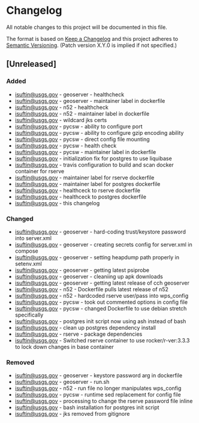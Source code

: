 # Changelog

All notable changes to this project will be documented in this file.

The format is based on [Keep a Changelog](http://keepachangelog.com/en/1.0.0/)
and this project adheres to [Semantic Versioning](http://semver.org/spec/v2.0.0.html). (Patch version X.Y.0 is implied if not specified.)

## [Unreleased]

### Added

-   isuftin@usgs.gov - geoserver - healthcheck
-   isuftin@usgs.gov - geoserver - maintainer label in dockerfile
-   isuftin@usgs.gov - n52 - healthcheck
-   isuftin@usgs.gov - n52 - maintainer label in dockerfile
-   isuftin@usgs.gov - wildcard jks certs
-   isuftin@usgs.gov - pycsw - ability to configure port
-   isuftin@usgs.gov - pycsw - ability to configure gzip encoding ability
-   isuftin@usgs.gov - pycsw - direct config file mounting
-   isuftin@usgs.gov - pycsw - health check
-   isuftin@usgs.gov - pycsw - maintainer label in dockerfile
-   isuftin@usgs.gov - initialization fix for postgres to use liquibase
-   isuftin@usgs.gov - travis configuration to build and scan docker container for rserve
-   isuftin@usgs.gov - maintainer label for rserve dockerfile
-   isuftin@usgs.gov - maintainer label for postgres dockerfile
-   isuftin@usgs.gov - healthceck to rserve dockerfile
-   isuftin@usgs.gov - healthceck to postgres dockerfile
-   isuftin@usgs.gov - this changelog

### Changed

-   isuftin@usgs.gov - geoserver - hard-coding trust/keystore password into server.xml
-   isuftin@usgs.gov - geoserver - creating secrets config for server.xml in compose
-   isuftin@usgs.gov - geoserver - setting heapdump path properly in setenv.xml
-   isuftin@usgs.gov - geoserver - getting latest psiprobe
-   isuftin@usgs.gov - geoserver - cleaniing up apk downloads
-   isuftin@usgs.gov - geoserver - getting latest release of cch geoserver
-   isuftin@usgs.gov - n52 - Dockerfile pulls latest release of n52
-   isuftin@usgs.gov - n52 - hardcoded rserve user/pass into wps_config
-   isuftin@usgs.gov - pycsw - took out commented options in config file
-   isuftin@usgs.gov - pycsw - changed Dockerfile to use debian stretch specifically
-   isuftin@usgs.gov - postgres init script now using ash instead of bash
-   isuftin@usgs.gov - clean up postgres dependency install
-   isuftin@usgs.gov - rserve - package dependencies
-   isuftin@usgs.gov - Switched rserve container to use rocker/r-ver:3.3.3 to lock down
    changes in base container

### Removed

-   isuftin@usgs.gov - geoserver - keystore password arg in dockerfile
-   isuftin@usgs.gov - geoserver - run.sh
-   isuftin@usgs.gov - n52 - run file no longer manipulates wps_config
-   isuftin@usgs.gov - pycsw - runtime sed replacement for config file
-   isuftin@usgs.gov - processing to change the rserve password file inline
-   isuftin@usgs.gov - bash installation for postgres init script
-   isuftin@usgs.gov - jks removed from gitignore

